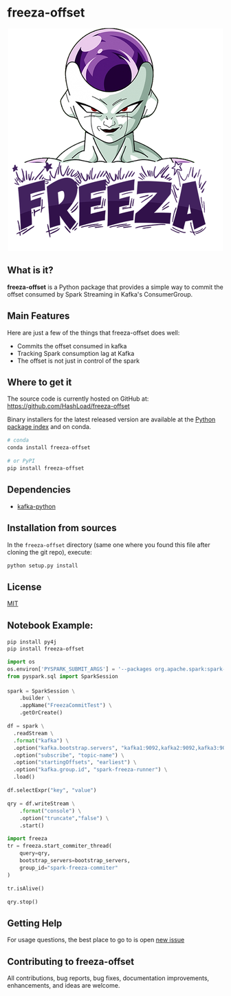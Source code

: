 # freeza-offset

<p align="center">
  <img src="https://github.com/HashLoad/freeza-offset/raw/master/assets/freeza-logo.png" alt="freeza-offset"/>
</p>

## What is it?

**freeza-offset** is a Python package that provides a simple way to commit the offset consumed by Spark Streaming in Kafka's ConsumerGroup.

## Main Features
Here are just a few of the things that freeza-offset does well:

  - Commits the offset consumed in kafka
  - Tracking Spark consumption lag at Kafka
  - The offset is not just in control of the spark

## Where to get it
The source code is currently hosted on GitHub at:
https://github.com/HashLoad/freeza-offset

Binary installers for the latest released version are available at the [Python package index](https://pypi.org/project/freeza-offset) and on conda.

```sh
# conda
conda install freeza-offset
```

```sh
# or PyPI
pip install freeza-offset
```

## Dependencies
- [kafka-python](https://pypi.org/project/kafka-python)


## Installation from sources

In the `freeza-offset` directory (same one where you found this file after
cloning the git repo), execute:

```sh
python setup.py install
```

## License
[MIT](LICENSE)

## Notebook Example:

```shell
pip install py4j  
pip install freeza-offset
```

```python
import os
os.environ['PYSPARK_SUBMIT_ARGS'] = '--packages org.apache.spark:spark-sql-kafka-0-10_2.12:3.0.0 pyspark-shell'
from pyspark.sql import SparkSession

spark = SparkSession \
    .builder \
    .appName("FreezaCommitTest") \
    .getOrCreate()
```

```python
df = spark \
  .readStream \
  .format("kafka") \
  .option("kafka.bootstrap.servers", "kafka1:9092,kafka2:9092,kafka3:9092") \
  .option("subscribe", "topic-name") \
  .option("startingOffsets", "earliest") \
  .option("kafka.group.id", "spark-freeza-runner") \
  .load()
 ```

```python
df.selectExpr("key", "value")
```

```python
qry = df.writeStream \
    .format("console") \
    .option("truncate","false") \
    .start()
```

```python
import freeza
tr = freeza.start_commiter_thread(
    query=qry,
    bootstrap_servers=bootstrap_servers,
    group_id="spark-freeza-commiter"
)
```

```python
tr.isAlive()
```

```python
qry.stop()
```

## Getting Help

For usage questions, the best place to go to is open [new issue](https://github.com/HashLoad/freeza-offset/issues/new)

## Contributing to freeza-offset

All contributions, bug reports, bug fixes, documentation improvements, enhancements, and ideas are welcome.
